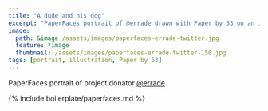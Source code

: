 ```yaml
---
title: "A dude and his dog"
excerpt: "PaperFaces portrait of @errade drawn with Paper by 53 on an iPad."
image: 
  path: &image /assets/images/paperfaces-errade-twitter.jpg 
  feature: *image
  thumbnail: /assets/images/paperfaces-errade-twitter-150.jpg
tags: [portrait, illustration, Paper by 53]
---
```


PaperFaces portrait of project donator [@errade](https://twitter.com/errade).

{% include boilerplate/paperfaces.md %}
